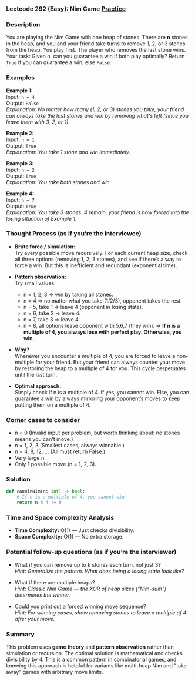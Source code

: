 ### Leetcode 292 (Easy): Nim Game [Practice](https://leetcode.com/problems/nim-game)

### Description  
You are playing the Nim Game with one heap of stones. There are **n** stones in the heap, and you and your friend take turns to remove 1, 2, or 3 stones from the heap. You play first. The player who removes the last stone wins. Your task: Given n, can you guarantee a win if both play optimally? Return `True` if you can guarantee a win, else `False`.

### Examples  

**Example 1:**  
Input: `n = 4`  
Output: `False`  
*Explanation: No matter how many (1, 2, or 3) stones you take, your friend can always take the last stones and win by removing what's left (since you leave them with 3, 2, or 1).*  

**Example 2:**  
Input: `n = 1`  
Output: `True`  
*Explanation: You take 1 stone and win immediately.*  

**Example 3:**  
Input: `n = 2`  
Output: `True`  
*Explanation: You take both stones and win.*  

**Example 4:**  
Input: `n = 7`  
Output: `True`  
*Explanation: You take 3 stones. 4 remain, your friend is now forced into the losing situation of Example 1.*


### Thought Process (as if you’re the interviewee)  

- **Brute force / simulation:**  
  Try every possible move recursively. For each current heap size, check all three options (removing 1, 2, 3 stones), and see if there’s a way to force a win. But this is inefficient and redundant (exponential time).

- **Pattern observation:**  
  Try small values:
  - n = 1, 2, 3 ⇒ win by taking all stones.
  - n = 4 ⇒ no matter what you take (1/2/3), opponent takes the rest.
  - n = 5, take 1 ⇒ leave 4 (opponent in losing state).
  - n = 6, take 2 ⇒ leave 4.
  - n = 7, take 3 ⇒ leave 4.
  - n = 8, all options leave opponent with 5,6,7 (they win).
  ⇒ **If n is a multiple of 4, you always lose with perfect play. Otherwise, you win.**

- **Why?**  
  Whenever you encounter a multiple of 4, you are forced to leave a non-multiple for your friend. But your friend can always counter your move by restoring the heap to a multiple of 4 for you. This cycle perpetuates until the last turn.

- **Optimal approach:**  
  Simply check if n is a multiple of 4. If yes, you cannot win. Else, you can guarantee a win by always mirroring your opponent’s moves to keep putting them on a multiple of 4.

### Corner cases to consider  
- n = 0 (Invalid input per problem, but worth thinking about: no stones means you can't move.)
- n = 1, 2, 3 (Smallest cases, always winnable.)
- n = 4, 8, 12, … (All must return False.)
- Very large n.
- Only 1 possible move (n = 1, 2, 3).

### Solution

```python
def canWinNim(n: int) -> bool:
    # If n is a multiple of 4, you cannot win
    return n % 4 != 0
```

### Time and Space complexity Analysis  

- **Time Complexity:** O(1) — Just checks divisibility.
- **Space Complexity:** O(1) — No extra storage.

### Potential follow-up questions (as if you’re the interviewer)  

- What if you can remove up to k stones each turn, not just 3?  
  *Hint: Generalize the pattern. What does being a losing state look like?*

- What if there are multiple heaps?  
  *Hint: Classic Nim Game — the XOR of heap sizes ("Nim-sum") determines the winner.*

- Could you print out a forced winning move sequence?  
  *Hint: For winning cases, show removing stones to leave a multiple of 4 after your move.*

### Summary
This problem uses **game theory** and **pattern observation** rather than simulation or recursion. The optimal solution is mathematical and checks divisibility by 4. This is a common pattern in combinatorial games, and knowing this approach is helpful for variants like multi-heap Nim and "take-away" games with arbitrary move limits.